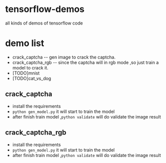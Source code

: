 # tensorflow-demos
all kinds of demos of tensorflow code 

# demo list 
* crack_captcha -- gen image to crack the captcha.
* crack_captcha_rgb -- since the captcha will in rgb mode ,so just train a model to crack it.
* [TODO]mnist
* [TODO]cat_vs_dog 



## crack_captcha
* install the requirements 
*  `python gen_model.py` it will start to train the model 
* after finish train model ,`python validate` will do validate the image result

## crack_captcha_rgb
* install the requirements
*  `python gen_model.py` it will start to train the model
* after finish train model ,`python validate` will do validate the image result